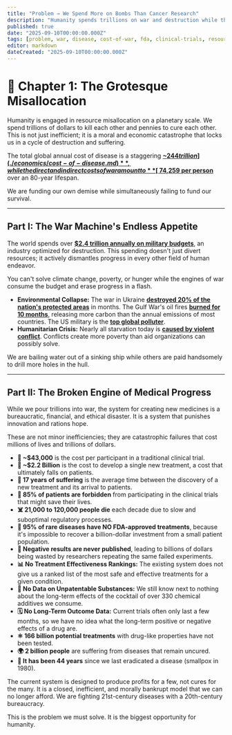 ```yaml
---
title: "Problem → We Spend More on Bombs Than Cancer Research"
description: "Humanity spends trillions on war and destruction while the systems meant to cure disease are slow, expensive, and exclusionary. This is the core problem we must solve."
published: true
date: "2025-09-10T00:00:00.000Z"
tags: [problem, war, disease, cost-of-war, fda, clinical-trials, resource-allocation]
editor: markdown
dateCreated: "2025-09-10T00:00:00.000Z"
---
```


# 📖 Chapter 1: The Grotesque Misallocation

Humanity is engaged in resource misallocation on a planetary scale. We spend trillions of dollars to kill each other and pennies to cure each other. This is not just inefficient; it is a moral and economic catastrophe that locks us in a cycle of destruction and suffering.

The total global annual cost of disease is a staggering **[~$244 trillion](./economics/cost-of-disease.md)**, while the direct and indirect costs of war amount to **[~$74,259 per person](./reference/costs-of-war.md)** over an 80-year lifespan.

We are funding our own demise while simultaneously failing to fund our survival.

---

## Part I: The War Machine's Endless Appetite

The world spends over **[$2.4 trillion annually on military budgets](https://www.sipri.org/media/press-release/2024/world-military-expenditure-surges-amid-war-rising-tensions-and-insecurity)**, an industry optimized for destruction. This spending doesn't just divert resources; it actively dismantles progress in every other field of human endeavor.

You can't solve climate change, poverty, or hunger while the engines of war consume the budget and erase progress in a flash.

- **Environmental Collapse:** The war in Ukraine **[destroyed 20% of the nation's protected areas](https://www.unep.org/news-and-stories/story/ukraine-assessing-environmental-damage-war)** in months. The Gulf War's oil fires **[burned for 10 months](https://www.britannica.com/event/Persian-Gulf-War/Environmental-consequences)**, releasing more carbon than the annual emissions of most countries. The US military is the **[top global polluter](https://earth.org/military-pollution/)**.
- **Humanitarian Crisis:** Nearly all starvation today is **[caused by violent conflict](https://www.wfp.org/conflict-and-hunger)**. Conflicts create more poverty than aid organizations can possibly solve.

We are bailing water out of a sinking ship while others are paid handsomely to drill more holes in the hull.

---

## Part II: The Broken Engine of Medical Progress

While we pour trillions into war, the system for creating new medicines is a bureaucratic, financial, and ethical disaster. It is a system that punishes innovation and rations hope.

These are not minor inefficiencies; they are catastrophic failures that cost millions of lives and trillions of dollars.

- **💸 ~$43,000** is the cost per participant in a traditional clinical trial.
- **💸 ~$2.2 Billion** is the cost to develop a single new treatment, a cost that ultimately falls on patients.
- **🐢 17 years of suffering** is the average time between the discovery of a new treatment and its arrival to patients.
- **🚫 85% of patients are forbidden** from participating in the clinical trials that might save their lives.
- **☠️ 21,000 to 120,000 people die** each decade due to slow and suboptimal regulatory processes.
- **💊 95% of rare diseases have NO FDA-approved treatments**, because it's impossible to recover a billion-dollar investment from a small patient population.
- **🙈 Negative results are never published**, leading to billions of dollars being wasted by researchers repeating the same failed experiments.
- **📊 No Treatment Effectiveness Rankings:** The existing system does not give us a ranked list of the most safe and effective treatments for a given condition.
- **🥫 No Data on Unpatentable Substances:** We still know next to nothing about the long-term effects of the cocktail of over 330 chemical additives we consume.
- **🗓️ No Long-Term Outcome Data:** Current trials often only last a few months, so we have no idea what the long-term positive or negative effects of a drug are.
- **⚛️ 166 billion potential treatments** with drug-like properties have not been tested.
- **🌍 2 billion people** are suffering from diseases that remain uncured.
- **🧫 It has been 44 years** since we last eradicated a disease (smallpox in 1980).

The current system is designed to produce profits for a few, not cures for the many. It is a closed, inefficient, and morally bankrupt model that we can no longer afford. We are fighting 21st-century diseases with a 20th-century bureaucracy.

This is the problem we must solve. It is the biggest opportunity for humanity.
